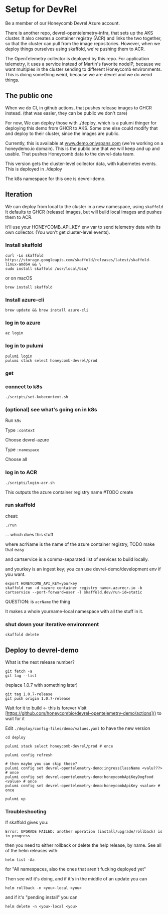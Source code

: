 # Setup for DevRel

Be a member of our Honeycomb Devrel Azure account.

There is another repo, devrel-opentelemetry-infra, that sets up the AKS cluster.
It also creates a container registry (ACR) and links the two together, so that the cluster can pull from the image repositories.
However, when we deploy things ourselves using skaffold, we're pushing them to ACR.

The OpenTelemetry collector is deployed by this repo. For application telemetry, it uses a service instead of Martin's favorite nodeIP, because we want multiples in the cluster sending to different Honeycomb environments. This is doing something weird, because we are devrel and we do weird things.

## The public one

When we do CI, in github actions, that pushes release images to GHCR instead. (that was easier, they can be public we don't care)

For now,
We can deploy those with ./deploy, which is a pulumi thinger for deploying this demo from GHCR to AKS.
Some one else could modify that and deploy to their cluster, since the images are public.

Currently, this is available at www.demo.onlyspans.com (we're working on a honeydemo.io domain).
This is the public one that we will keep and up and usable. That pushes Honeycomb data to the devrel-data team.

This version gets the cluster-level collector data, with kubernetes events. This is deployed in ./deploy

The k8s namespace for this one is devrel-demo.

## Iteration

We can deploy from local to the cluster in a new namespace, using `skaffold`
It defaults to GHCR (release) images, but will build local images and pushes them to ACR.

It'll use your HONEYCOMB_API_KEY env var to send telemetry data with its own collector. (You won't get cluster-level events).

### Install skaffold

```shell
curl -Lo skaffold https://storage.googleapis.com/skaffold/releases/latest/skaffold-linux-amd64 && \
sudo install skaffold /usr/local/bin/
```

or on macOS

```shell
brew install skaffold
```

### Install azure-cli

```shell
brew update && brew install azure-cli
```

### log in to azure

```shell
az login
```

### log in to pulumi

```shell
pulumi login
pulumi stack select honeycomb-devrel/prod
```

### get

### connect to k8s

```shell
./scripts/set-kubecontext.sh
```

### (optional) see what's going on in k8s

Run `k9s`

Type `:context`

Choose devrel-azure

Type `:namespace`

Choose all

### log in to ACR

```shell
./scripts/login-acr.sh
```

This outputs the azure container registry name
#TODO create

### run skaffold

cheat:

```shell
./run
```

... which does this stuff

where acrName is the name of the azure container registry, TODO make that easy

and cartservice is a comma-separated list of services to build locally.

and yourkey is an ingest key; you can use devrel-demo/development env if you want.

```shell
export HONEYCOMB_API_KEY=yourkey
skaffold run -d <azure container registry name>.azurecr.io -b cartservice --port-forward=user -l skaffold.dev/run-id=static
```

QUESTION: is `acrName` the thing

It makes a whole yourname-local namespace with all the stuff in it.

### shut down your iterative environment

```shell
skaffold delete
```

## Deploy to devrel-demo

What is the next release number?

```shell
git fetch -a
git tag --list
```

(replace 1.0.7 with something later)

```shell
git tag 1.0.7-release
git push origin 1.0.7-release
```

Wait for it to build <- this is forever
Visit [https://github.com/honeycombio/devrel-opentelemetry-demo/actions]() to wait for it

Edit `./deploy/config-files/demo/values.yaml` to have the new version

```shell
cd deploy

pulumi stack select honeycomb-devrel/prod # once

pulumi config refresh

# then maybe you can skip these?
pulumi config set devrel-opentelemetry-demo:ingressClassName <valu???> # once
pulumi config set devrel-opentelemetry-demo:honeycombApiKeyDogfood <value> # once
pulumi config set devrel-opentelemetry-demo:honeycombApiKey <value> # once

pulumi up
```

### Troubleshooting

If skaffold gives you:

`Error: UPGRADE FAILED: another operation (install/upgrade/rollback) is in progress`

then you need to either rollback or delete the help release, by name. See all of the helm releases with:

```shell
helm list -Aa
```

for "All namespaces, also the ones that aren't fucking deployed yet"

Then see wtf it's doing, and if it's in the middle of an update you can

`helm rollback -n <you>-local <you>`

and if it's "pending install" you can

`helm delete -n <you>-local <you>`

